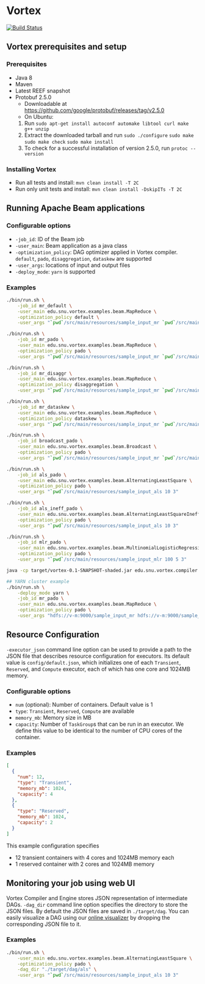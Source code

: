 # Vortex 
[![Build Status](https://cmsbuild.snu.ac.kr/buildStatus/icon?job=Vortex-master)](https://cmsbuild.snu.ac.kr/job/Vortex-master/)

## Vortex prerequisites and setup

### Prerequisites
* Java 8
* Maven
* Latest REEF snapshot
* Protobuf 2.5.0
    * Downloadable at https://github.com/google/protobuf/releases/tag/v2.5.0
    * On Ubuntu:
    1. Run `sudo apt-get install autoconf automake libtool curl make g++ unzip`
    2. Extract the downloaded tarball and run
        `sudo ./configure`
        `sudo make`
        `sudo make check`
        `sudo make install`
    3. To check for a successful installation of version 2.5.0, run `protoc --version`

### Installing Vortex
* Run all tests and install: `mvn clean install -T 2C`
* Run only unit tests and install: `mvn clean install -DskipITs -T 2C`

## Running Apache Beam applications
### Configurable options
* `-job_id`: ID of the Beam job
* `-user_main`: Beam application as a java class
* `-optimization_policy`: DAG optimizer applied in Vortex compiler. `default`, `pado`, `disaggregation`, `dataskew` are supported
* `-user_args`: locations of input and output files
* `-deploy_mode`:  `yarn` is supported

### Examples
```bash
./bin/run.sh \
    -job_id mr_default \
    -user_main edu.snu.vortex.examples.beam.MapReduce \
    -optimization_policy default \
    -user_args "`pwd`/src/main/resources/sample_input_mr `pwd`/src/main/resources/sample_output"

./bin/run.sh \
    -job_id mr_pado \
    -user_main edu.snu.vortex.examples.beam.MapReduce \
    -optimization_policy pado \
    -user_args "`pwd`/src/main/resources/sample_input_mr `pwd`/src/main/resources/sample_output"

./bin/run.sh \
    -job_id mr_disaggr \
    -user_main edu.snu.vortex.examples.beam.MapReduce \
    -optimization_policy disaggregation \
    -user_args "`pwd`/src/main/resources/sample_input_mr `pwd`/src/main/resources/sample_output"

./bin/run.sh \
    -job_id mr_dataskew \
    -user_main edu.snu.vortex.examples.beam.MapReduce \
    -optimization_policy dataskew \
    -user_args "`pwd`/src/main/resources/sample_input_mr `pwd`/src/main/resources/sample_output"

./bin/run.sh \
    -job_id broadcast_pado \
    -user_main edu.snu.vortex.examples.beam.Broadcast \
    -optimization_policy pado \
    -user_args "`pwd`/src/main/resources/sample_input_mr `pwd`/src/main/resources/sample_output"

./bin/run.sh \
    -job_id als_pado \
    -user_main edu.snu.vortex.examples.beam.AlternatingLeastSquare \
    -optimization_policy pado \
    -user_args "`pwd`/src/main/resources/sample_input_als 10 3"

./bin/run.sh \
    -job_id als_ineff_pado \
    -user_main edu.snu.vortex.examples.beam.AlternatingLeastSquareInefficient \
    -optimization_policy pado \
    -user_args "`pwd`/src/main/resources/sample_input_als 10 3"

./bin/run.sh \
    -job_id mlr_pado \
    -user_main edu.snu.vortex.examples.beam.MultinomialLogisticRegression\
    -optimization_policy pado \
    -user_args "`pwd`/src/main/resources/sample_input_mlr 100 5 3"

java -cp target/vortex-0.1-SNAPSHOT-shaded.jar edu.snu.vortex.compiler.optimizer.examples.MapReduce

## YARN cluster example
./bin/run.sh \
    -deploy_mode yarn \
    -job_id mr_pado \
    -user_main edu.snu.vortex.examples.beam.MapReduce \
    -optimization_policy pado \
    -user_args "hdfs://v-m:9000/sample_input_mr hdfs://v-m:9000/sample_output_mr"
```

## Resource Configuration
`-executor_json` command line option can be used to provide a path to the JSON file that describes resource configuration for executors. Its default value is `config/default.json`, which initializes one of each `Transient`, `Reserved`, and `Compute` executor, each of which has one core and 1024MB memory.

### Configurable options
* `num` (optional): Number of containers. Default value is 1
* `type`: `Transient`, `Reserved`, `Compute` are available
* `memory_mb`: Memory size in MB
* `capacity`: Number of `TaskGroup`s that can be run in an executor. We define this value to be identical to the number of CPU cores of the container.

### Examples
```json
[
  {
    "num": 12,
    "type": "Transient",
    "memory_mb": 1024,
    "capacity": 4
  },
  {
    "type": "Reserved",
    "memory_mb": 1024,
    "capacity": 2
  }
]
```

This example configuration specifies
* 12 transient containers with 4 cores and 1024MB memory each
* 1 reserved container with 2 cores and 1024MB memory

## Monitoring your job using web UI
Vortex Compiler and Engine stores JSON representation of intermediate DAGs.
`-dag_dir` command line option specifies the directory to store the JSON files. By default the JSON files are saved in `./target/dag`.
You can easily visualize a DAG using our [online visualizer](https://service.jangho.kr/vortex-dag/) by dropping the corresponding JSON file to it.

### Examples
```bash
./bin/run.sh \
    -user_main edu.snu.vortex.examples.beam.AlternatingLeastSquare \
    -optimization_policy pado \
    -dag_dir "./target/dag/als" \
    -user_args "`pwd`/src/main/resources/sample_input_als 10 3"
```




